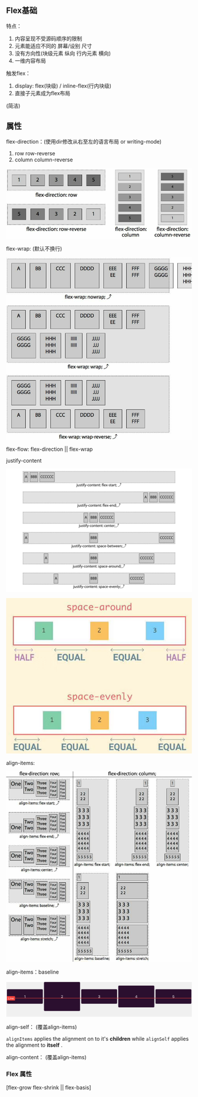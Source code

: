 ## Flex基础

特点：

1. 内容呈现不受源码顺序的限制
2. 元素能适应不同的 屏幕/设别 尺寸
3. 没有方向性(块级元素 纵向 行内元素 横向)
4. 一维内容布局

触发flex：

1. display: flex(块级) / inline-flex(行内块级)
2. 直接子元素成为flex布局

(简洁)

## 属性

flex-direction：(使用dir修改从右至左的语言布局 or writing-mode)

1. row row-reverse
2. column column-reverse

![1645690132738.png](image/flex1/1645690132738.png)

flex-wrap: (默认不换行)

![1645690644148.png](image/flex1/1645690644148.png)


flex-flow: flex-direction || flex-wrap

justify-content

![1645694163091.png](image/flex1/1645694163091.png)

![1645694593176.png](image/flex1/1645694593176.png)

align-items:

![1645695119480.png](image/flex1/1645695119480.png)

align-items：baseline

![1645699292458.png](image/flex1/1645699292458.png)


align-self： (覆盖align-items)

`alignItems` applies the alignment on to it's **children** while `alignSelf` applies the alignment to  **itself** .


align-content： (覆盖align-items)

### Flex 属性

[flex-grow flex-shrink || flex-basis]
